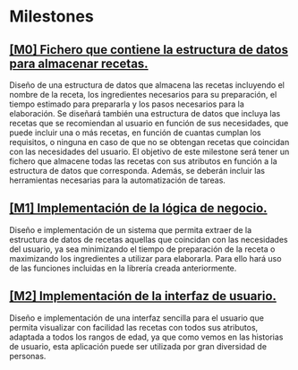 # Milestones
## [[M0] Fichero que contiene la estructura de datos para almacenar recetas.](https://github.com/mariavallejo20/proyecto_mvo/milestone/1)
Diseño de una estructura de datos que almacena las recetas incluyendo el nombre de la receta, los ingredientes necesarios para su preparación, el tiempo estimado para prepararla y los pasos necesarios para la elaboración. Se diseñará también una estructura de datos que incluya las recetas que se recomiendan al usuario en función de sus necesidades, que puede incluir una o más recetas, en función de cuantas cumplan los requisitos, o ninguna en caso de que no se obtengan recetas que coincidan con las necesidades del usuario.
El objetivo de este milestone será tener un fichero que almacene todas las recetas con sus atributos en función a la estructura de datos que corresponda.
Además, se deberán incluir las herramientas necesarias para la automatización de tareas.

## [[M1] Implementación de la lógica de negocio.](https://github.com/mariavallejo20/proyecto_mvo/milestone/6)
Diseño e implementación de un sistema que permita extraer de la estructura de datos de recetas aquellas que coincidan con las necesidades del usuario, ya sea minimizando el tiempo de preparación de la receta o maximizando los ingredientes a utilizar para elaborarla.
Para ello hará uso de las funciones incluidas en la librería creada anteriormente.

## [[M2] Implementación de la interfaz de usuario.](https://github.com/mariavallejo20/proyecto_mvo/milestone/5)
Diseño e implementación de una interfaz sencilla para el usuario que permita visualizar con facilidad las recetas con todos sus atributos, adaptada a todos los rangos de edad, ya que como vemos en las historias de usuario, esta aplicación puede ser utilizada por gran diversidad de personas.
